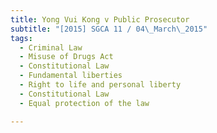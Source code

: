 ```yaml
---
title: Yong Vui Kong v Public Prosecutor 
subtitle: "[2015] SGCA 11 / 04\_March\_2015"
tags:
  - Criminal Law
  - Misuse of Drugs Act
  - Constitutional Law
  - Fundamental liberties
  - Right to life and personal liberty
  - Constitutional Law
  - Equal protection of the law

---
```


